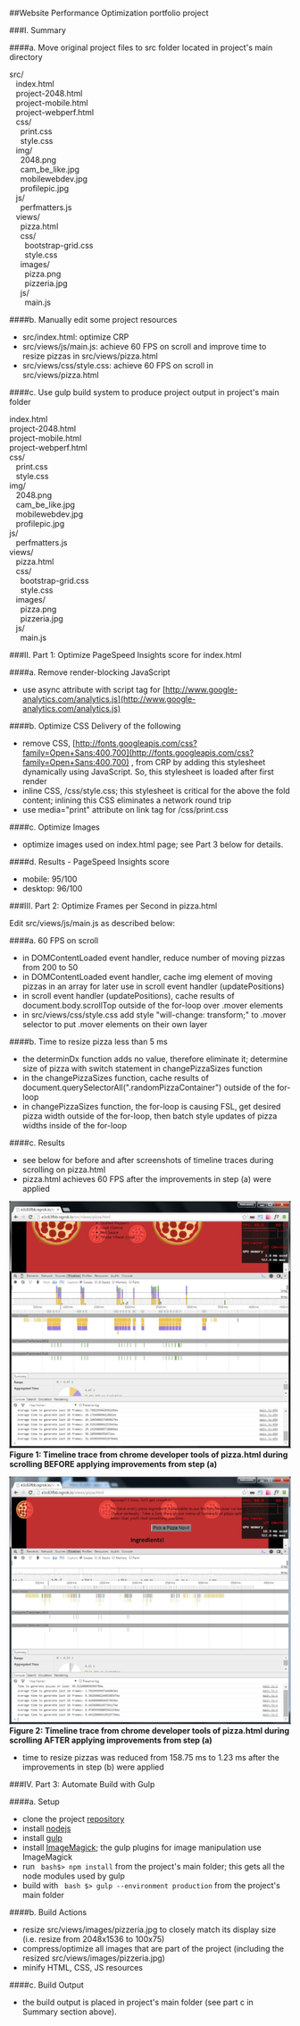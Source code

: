 ##Website Performance Optimization portfolio project

###I. Summary

####a. Move original project files to src folder located in project's main directory

src/							<br/>
&nbsp;&nbsp; index.html					<br/>
&nbsp;&nbsp; project-2048.html				<br/>
&nbsp;&nbsp; project-mobile.html			<br/>
&nbsp;&nbsp; project-webperf.html			<br/>
&nbsp;&nbsp; css/					<br/>
&nbsp;&nbsp;&nbsp;&nbsp; print.css			<br/>
&nbsp;&nbsp;&nbsp;&nbsp; style.css			<br/>
&nbsp;&nbsp; img/					<br/>
&nbsp;&nbsp;&nbsp;&nbsp; 2048.png			<br/>
&nbsp;&nbsp;&nbsp;&nbsp; cam&#95;be&#95;like.jpg	<br/>
&nbsp;&nbsp;&nbsp;&nbsp; mobilewebdev.jpg		<br/>
&nbsp;&nbsp;&nbsp;&nbsp; profilepic.jpg			<br/>
&nbsp;&nbsp; js/					<br/>
&nbsp;&nbsp;&nbsp;&nbsp; perfmatters.js			<br/>
&nbsp;&nbsp; views/					<br/>
&nbsp;&nbsp;&nbsp;&nbsp; pizza.html			<br/>
&nbsp;&nbsp;&nbsp;&nbsp; css/				<br/>
&nbsp;&nbsp;&nbsp;&nbsp;&nbsp;&nbsp; bootstrap-grid.css	<br/>
&nbsp;&nbsp;&nbsp;&nbsp;&nbsp;&nbsp; style.css		<br/>
&nbsp;&nbsp;&nbsp;&nbsp; images/			<br/>
&nbsp;&nbsp;&nbsp;&nbsp;&nbsp;&nbsp; pizza.png		<br/>
&nbsp;&nbsp;&nbsp;&nbsp;&nbsp;&nbsp; pizzeria.jpg	<br/>
&nbsp;&nbsp;&nbsp;&nbsp; js/				<br/>
&nbsp;&nbsp;&nbsp;&nbsp;&nbsp;&nbsp; main.js		<br/>

####b. Manually edit some project resources

- src/index.html: optimize CRP
- src/views/js/main.js: achieve 60 FPS on scroll and improve time to resize pizzas in src/views/pizza.html
- src/views/css/style.css: achieve 60 FPS on scroll in src/views/pizza.html

####c. Use gulp build system to produce project output in project's main folder

index.html					<br/>
project-2048.html				<br/>
project-mobile.html				<br/>
project-webperf.html				<br/>
css/						<br/>
&nbsp;&nbsp; print.css				<br/>
&nbsp;&nbsp; style.css				<br/>
img/						<br/>
&nbsp;&nbsp; 2048.png				<br/>
&nbsp;&nbsp; cam&#95;be&#95;like.jpg		<br/>
&nbsp;&nbsp; mobilewebdev.jpg			<br/>
&nbsp;&nbsp; profilepic.jpg			<br/>
js/						<br/>
&nbsp;&nbsp; perfmatters.js			<br/>
views/						<br/>
&nbsp;&nbsp; pizza.html				<br/>
&nbsp;&nbsp; css/				<br/>
&nbsp;&nbsp;&nbsp;&nbsp; bootstrap-grid.css	<br/>
&nbsp;&nbsp;&nbsp;&nbsp; style.css		<br/>
&nbsp;&nbsp; images/				<br/>
&nbsp;&nbsp;&nbsp;&nbsp; pizza.png		<br/>
&nbsp;&nbsp;&nbsp;&nbsp; pizzeria.jpg		<br/>
&nbsp;&nbsp; js/				<br/>
&nbsp;&nbsp;&nbsp;&nbsp; main.js		<br/>

###II. Part 1: Optimize PageSpeed Insights score for index.html

####a. Remove render-blocking JavaScript

- use async attribute with script tag for [http://www.google-analytics.com/analytics.js](http://www.google-analytics.com/analytics.js)

####b. Optimize CSS Delivery of the following

- remove CSS, [http://fonts.googleapis.com/css?family=Open+Sans:400,700](http://fonts.googleapis.com/css?family=Open+Sans:400,700) , from CRP by adding this stylesheet dynamically using JavaScript. So, this stylesheet is loaded after first render
- inline CSS, /css/style.css; this stylesheet is critical for the above the fold content; inlining this CSS eliminates a network round trip 
- use media="print" attribute on link tag for /css/print.css 

####c. Optimize Images 

- optimize images used on index.html page; see Part 3 below for details.

####d. Results - PageSpeed Insights score

- mobile: 95/100
- desktop: 96/100

###III. Part 2: Optimize Frames per Second in pizza.html

Edit src/views/js/main.js as described below:

####a. 60 FPS on scroll

- in DOMContentLoaded event handler, reduce number of moving pizzas from 200 to 50
- in DOMContentLoaded event handler, cache img element of moving pizzas in an array for later use in scroll event handler (updatePositions)
- in scroll event handler (updatePositions), cache results of document.body.scrollTop outside of the for-loop over .mover elements
- in src/views/css/style.css add style "will-change: transform;" to .mover selector to put .mover elements on their own layer

####b. Time to resize pizza less than 5 ms

- the determinDx function adds no value, therefore eliminate it; determine size of pizza with switch statement in changePizzaSizes function
- in the changePizzaSizes function, cache results of document.querySelectorAll(".randomPizzaContainer") outside of the for-loop
- in changePizzaSizes function, the for-loop is causing FSL, get desired pizza width outside of the for-loop, then batch 
style updates of pizza widths inside of the for-loop

####c. Results

- see below for before and after screenshots of timeline traces during scrolling on pizza.html
- pizza.html achieves 60 FPS after the improvements in step (a) were applied

![](before60FPS.jpg "Timeline trace pre 60 FPS")
**Figure 1: Timeline trace from chrome developer tools of pizza.html during scrolling BEFORE applying improvements from step (a)**

![](after60FPS.jpg "Timeline trace post 60 FPS")
**Figure 2: Timeline trace from chrome developer tools of pizza.html during scrolling AFTER applying improvements from step (a)**

- time to resize pizzas was reduced from 158.75 ms to 1.23 ms after the improvements in step (b) were applied

###IV. Part 3: Automate Build with Gulp

####a. Setup

- clone the project [repository](https://github.com/otori23/fend-web-optimization "fend-web-optimization")
- install [nodejs](https://nodejs.org/ "nodejs")
- install [gulp](https://github.com/gulpjs/gulp/blob/master/docs/getting-started.md "Gulp")
- install [ImageMagick](http://www.imagemagick.org/script/binary-releases.php "ImageMagick"); the gulp plugins for image manipulation use ImageMagick
- run ``` bash$> npm install``` from the project's main folder; this gets all the node modules used by gulp
- build with ``` bash $> gulp --environment production``` from the project's main folder

####b. Build Actions

- resize src/views/images/pizzeria.jpg to closely match its display size (i.e. resize from 2048x1536 to 100x75)
- compress/optimize all images that are part of the project (including the resized src/views/images/pizzeria.jpg)
- minify HTML, CSS, JS resources

####c. Build Output

- the build output is placed in project's main folder (see part c in Summary section above).